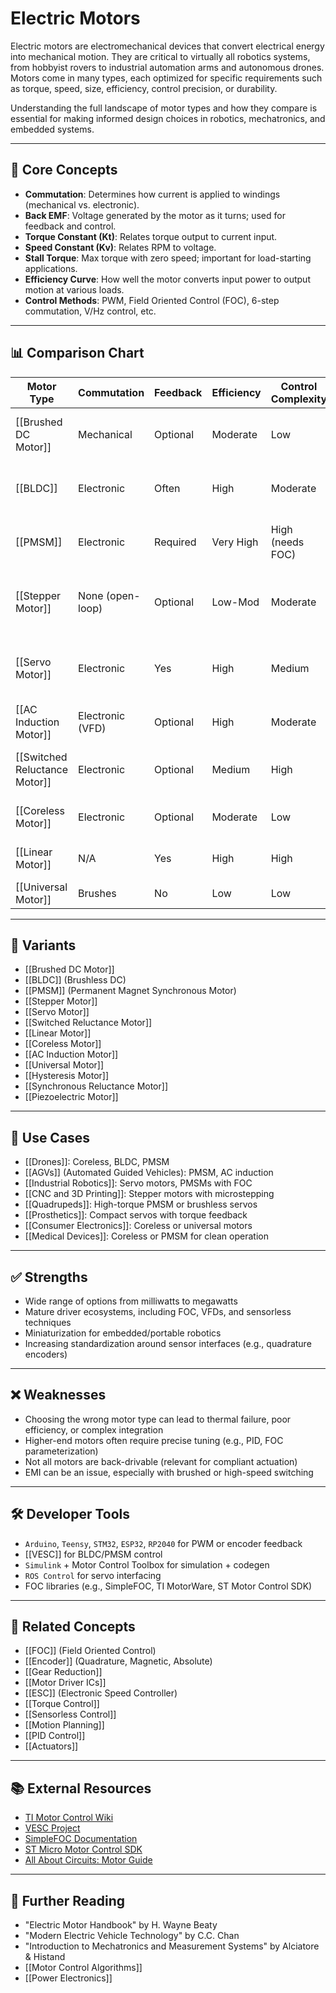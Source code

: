 # Electric Motors

Electric motors are electromechanical devices that convert electrical energy into mechanical motion. They are critical to virtually all robotics systems, from hobbyist rovers to industrial automation arms and autonomous drones. Motors come in many types, each optimized for specific requirements such as torque, speed, size, efficiency, control precision, or durability.

Understanding the full landscape of motor types and how they compare is essential for making informed design choices in robotics, mechatronics, and embedded systems.

---

## 🧠 Core Concepts

- **Commutation**: Determines how current is applied to windings (mechanical vs. electronic).
- **Back EMF**: Voltage generated by the motor as it turns; used for feedback and control.
- **Torque Constant (Kt)**: Relates torque output to current input.
- **Speed Constant (Kv)**: Relates RPM to voltage.
- **Stall Torque**: Max torque with zero speed; important for load-starting applications.
- **Efficiency Curve**: How well the motor converts input power to output motion at various loads.
- **Control Methods**: PWM, Field Oriented Control (FOC), 6-step commutation, V/Hz control, etc.

---

## 📊 Comparison Chart

| Motor Type           | Commutation | Feedback | Efficiency | Control Complexity | Best Used In                                 |
|----------------------|-------------|----------|------------|--------------------|-----------------------------------------------|
| [[Brushed DC Motor]] | Mechanical  | Optional | Moderate   | Low                | Toys, simple robots, cost-sensitive systems   |
| [[BLDC]]             | Electronic  | Often    | High       | Moderate           | Drones, RC, high-efficiency robotics          |
| [[PMSM]]             | Electronic  | Required | Very High  | High (needs FOC)   | EVs, drones, precision industrial actuators   |
| [[Stepper Motor]]    | None (open-loop) | Optional | Low-Mod   | Moderate           | CNC, 3D printers, low-speed precise movement  |
| [[Servo Motor]]      | Electronic  | Yes      | High       | Medium             | Robotic arms, animatronics, closed-loop tasks |
| [[AC Induction Motor]] | Electronic (VFD) | Optional | High | Moderate           | Industrial drives, pumps, fans                |
| [[Switched Reluctance Motor]] | Electronic | Optional | Medium     | High             | Rugged, low-cost industrial applications      |
| [[Coreless Motor]]   | Electronic  | Optional | Moderate   | Low                | Drones, micro-actuation                       |
| [[Linear Motor]]     | N/A         | Yes      | High       | High               | Direct drive, pick-and-place                  |
| [[Universal Motor]]  | Brushes     | No       | Low        | Low                | Consumer appliances                           |

---

## 🧰 Variants

- [[Brushed DC Motor]]
- [[BLDC]] (Brushless DC)
- [[PMSM]] (Permanent Magnet Synchronous Motor)
- [[Stepper Motor]]
- [[Servo Motor]]
- [[Switched Reluctance Motor]]
- [[Linear Motor]]
- [[Coreless Motor]]
- [[AC Induction Motor]]
- [[Universal Motor]]
- [[Hysteresis Motor]]
- [[Synchronous Reluctance Motor]]
- [[Piezoelectric Motor]]

---

## 🧪 Use Cases

- [[Drones]]: Coreless, BLDC, PMSM
- [[AGVs]] (Automated Guided Vehicles): PMSM, AC induction
- [[Industrial Robotics]]: Servo motors, PMSMs with FOC
- [[CNC and 3D Printing]]: Stepper motors with microstepping
- [[Quadrupeds]]: High-torque PMSM or brushless servos
- [[Prosthetics]]: Compact servos with torque feedback
- [[Consumer Electronics]]: Coreless or universal motors
- [[Medical Devices]]: Coreless or PMSM for clean operation

---

## ✅ Strengths

- Wide range of options from milliwatts to megawatts
- Mature driver ecosystems, including FOC, VFDs, and sensorless techniques
- Miniaturization for embedded/portable robotics
- Increasing standardization around sensor interfaces (e.g., quadrature encoders)

---

## ❌ Weaknesses

- Choosing the wrong motor type can lead to thermal failure, poor efficiency, or complex integration
- Higher-end motors often require precise tuning (e.g., PID, FOC parameterization)
- Not all motors are back-drivable (relevant for compliant actuation)
- EMI can be an issue, especially with brushed or high-speed switching

---

## 🛠️ Developer Tools

- `Arduino`, `Teensy`, `STM32`, `ESP32`, `RP2040` for PWM or encoder feedback
- [[VESC]] for BLDC/PMSM control
- `Simulink` + Motor Control Toolbox for simulation + codegen
- `ROS Control` for servo interfacing
- FOC libraries (e.g., SimpleFOC, TI MotorWare, ST Motor Control SDK)

---

## 🔗 Related Concepts

- [[FOC]] (Field Oriented Control)
- [[Encoder]] (Quadrature, Magnetic, Absolute)
- [[Gear Reduction]]
- [[Motor Driver ICs]]
- [[ESC]] (Electronic Speed Controller)
- [[Torque Control]]
- [[Sensorless Control]]
- [[Motion Planning]]
- [[PID Control]]
- [[Actuators]]

---

## 📚 External Resources

- [TI Motor Control Wiki](https://www.ti.com/motor-control/)
- [VESC Project](https://vesc-project.com/)
- [SimpleFOC Documentation](https://docs.simplefoc.com/)
- [ST Micro Motor Control SDK](https://www.st.com/en/embedded-software/x-cube-mcsdk.html)
- [All About Circuits: Motor Guide](https://www.allaboutcircuits.com)

---

## 🧠 Further Reading

- "Electric Motor Handbook" by H. Wayne Beaty
- "Modern Electric Vehicle Technology" by C.C. Chan
- "Introduction to Mechatronics and Measurement Systems" by Alciatore & Histand
- [[Motor Control Algorithms]]
- [[Power Electronics]]
